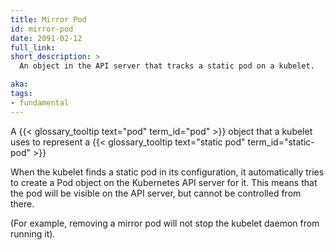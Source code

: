 ```yaml
---
title: Mirror Pod
id: mirror-pod
date: 2091-02-12
full_link: 
short_description: >
  An object in the API server that tracks a static pod on a kubelet.

aka: 
tags:
- fundamental
---
```

 A {{< glossary_tooltip text="pod" term_id="pod" >}} object that a kubelet uses
 to represent a {{< glossary_tooltip text="static pod" term_id="static-pod" >}}

<!--more--> 

When the kubelet finds a static pod in its configuration, it automatically tries to
create a Pod object on the Kubernetes API server for it. This means that the pod
will be visible on the API server, but cannot be controlled from there.

(For example, removing a mirror pod will not stop the kubelet daemon from running it).
